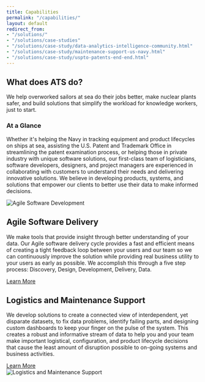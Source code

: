 ```yaml
---
title: Capabilities
permalink: "/capabilities/"
layout: default
redirect_from:
- "/solutions/"
- "/solutions/case-studies"
- "/solutions/case-study/data-analytics-intelligence-community.html"
- "/solutions/case-study/maintenance-support-us-navy.html"
- "/solutions/case-study/uspto-patents-end-end.html"
---
```


<article class="hero hero--capabilities">
    <div class="hero__content hero__content--short">
        <h2 class="hero__title">What does ATS do?</h2>
        <p class="hero__summary">We help overworked sailors at sea do their jobs better, make nuclear plants safer, and build solutions that simplify the workload for knowledge workers, just to start.</p>    
    </div>
</article>

<section class="capabilities-intro">
    <article>
        <h3>At a Glance</h3>
        <p>
            Whether it's helping the Navy in tracking equipment and product lifecycles on ships at sea, assisting the U.S. Patent and Trademark Office in streamlining the patent examination process, or helping those in private industry with unique software solutions, our first-class team of logisticians, software developers, designers, and project managers are experienced in collaborating with customers to understand their needs and delivering innovative solutions. We believe in developing products, systems, and solutions that empower our clients to better use their data to make informed decisions.
        </p>
    </article>
</section>

<div class="capabilities-inverse">
    <section class="capabilities-software">
        <article class="">
            <img src="{{ site.baseurl }}/assets/images/icon-software-dev.png" alt="Agile Software Development">
        </article>
        <article class="">
            <h2>Agile Software Delivery</h2>
            <p>
                We make tools that provide insight through better understanding of your data. Our Agile software delivery cycle provides a fast and efficient means of creating a tight feedback loop between your users and our team so we can continuously improve the solution while providing real business utility to your users as early as possible. We accomplish this through a five step process: Discovery, Design, Development, Delivery, Data.
            </p>
            <a href="{{ site.baseurl }}/software-development" class="button button--outline">Learn More</a>
        </article>
    </section>
</div>

<section class="capabilities-msg">
    <article class="">
        <h2>Logistics and Maintenance Support</h2>
        <p>We develop solutions to create a connected view of interdependent, yet disparate datasets, to fix data problems, identify failing parts, and designing custom dashboards to keep your finger on the pulse of the system.  This creates a robust and informative stream of data to help you and your team make important logistical, configuration, and product lifecycle decisions that cause the least amount of disruption possible to on-going systems and business activities.</p>
        <a href="{{ site.baseurl }}/maintenance-support" class="button button--outline">Learn More</a>
    </article>
    <article>
        <img src="{{ site.baseurl }}/assets/images/icon-msg.png" alt="Logistics and Maintenance Support">
    </article>
</section>


